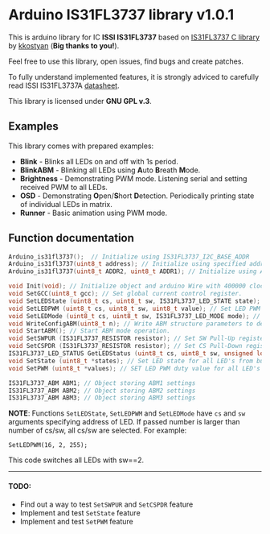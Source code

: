 # Arduino IS31FL3737 library v1.0.1
This is arduino library for IC **ISSI IS31FL3737** based on [IS31FL3737 C library](https://github.com/kkostyan/is31fl3737) by [kkostyan](https://github.com/kkostyan) (__Big thanks to you!__).

Feel free to use this library, open issues, find bugs and create patches.

To fully understand implemented features, it is strongly adviced to carefully read ISSI IS31FL3737A [datasheet](https://www.zlgmcu.com/data/upload/file/pdrive/IS31FL3737A.pdf).

This library is licensed under **GNU GPL v.3**.

## Examples
This library comes with prepared examples:
- **Blink** - Blinks all LEDs on and off with 1s period.
- **BlinkABM** - Blinking all LEDs using **A**uto **B**reath **M**ode.
- **Brightness** - Demonstrating PWM mode. Listening serial and setting received PWM to all LEDs.
- **OSD** - Demonstrating **O**pen/**S**hort **D**etection. Periodically printing state of individual LEDs in matrix.
- **Runner** - Basic animation using PWM mode.

## Function documentation
``` c++
Arduino_is31fl3737();  // Initialize using IS31FL3737_I2C_BASE_ADDR
Arduino_is31fl3737(uint8_t address); // Initialize using specified addres
Arduino_is31fl3737(uint8_t ADDR2, uint8_t ADDR1); // Initialize using ADDR_[GND|SCL|SDA|VCC] macros

void Init(void); // Initialize object and arduino Wire with 400000 clock
void SetGCC(uint8_t gcc); // Set global current control register.
void SetLEDState (uint8_t cs, uint8_t sw, IS31FL3737_LED_STATE state); // Set LED state: ON/OFF. Could be set ALL / CS / SW.
void SetLEDPWM (uint8_t cs, uint8_t sw, uint8_t value); // Set LED PWM duty value. Could be set ALL / CS / SW.
void SetLEDMode (uint8_t cs, uint8_t sw, IS31FL3737_LED_MODE mode); // Set LED operating mode: PWM/ABM1,2,3. Could be set ALL / CS / SW.
void WriteConfigABM(uint8_t n); // Write ABM structure parameters to device registers.
void StartABM(); // Start ABM mode operation.
void SetSWPUR (IS31FL3737_RESISTOR resistor); // Set SW Pull-Up register.
void SetCSPDR (IS31FL3737_RESISTOR resistor); // Set CS Pull-Down register.
IS31FL3737_LED_STATUS GetLEDStatus (uint8_t cs, uint8_t sw, unsigned long delayTime = 1000); // Get status of LED.
void SetState (uint8_t *states); // Set LED state for all LED's from buffer.
void SetPWM (uint8_t *values); // SET LED PWM duty value for all LED's from buffer.

IS31FL3737_ABM ABM1; // Object storing ABM1 settings
IS31FL3737_ABM ABM2; // Object storing ABM2 settings
IS31FL3737_ABM ABM3; // Object storing ABM3 settings
```
**NOTE**: Functions `SetLEDState`, `SetLEDPWM` and `SetLEDMode` have `cs` and `sw` arguments specifying address of LED. If passed number is larger than number of cs/sw, all cs/sw are selected. For example:
```
SetLEDPWM(16, 2, 255);
```
This code switches all LEDs with sw==2.

---
#### TODO:
- Find out a way to test `SetSWPUR` and `SetCSPDR` feature
- Implement and test `SetState` feature
- Implement and test `SetPWM` feature
